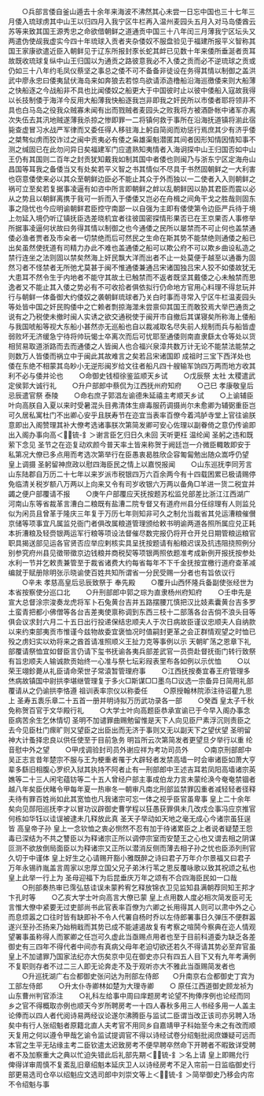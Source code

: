 <!-- { "loadSidebar": true } -->
　　○兵部言倭自釜山遁去十余年来海波不沸然其心未尝一日忘中国也三十七年三月倭入琉球虏其中山王以归四月入我宁区牛栏再入温州麦园头五月入对马岛倭酋云苏等来致其国王源秀忠之命欲借朝鲜之道通贡中国三十八年闰三月薄我宁区坛头又两遣伪使觇我虚实今四十年琉球入贡者夹杂倭奴不服盘验见于福建所报平义智称其国王家康欲遣近臣入朝鲜见于辽东所报封豕长蛇其衅已见数十年来倭所垂涎者贡耳故既收琉球复纵中山王归国以为通贡之路彼意我必不入倭之贡而必不逆琉球之贡或仍如三十八年约毛凤仪蔡坚之事总之倭不可不备备非徒设在务得其情以制御之盖洪武中廖永忠曰倭夷鼠伏海岛来如奔狼去若惊鸟欲请添造橹船沿海巡徼倭来则大船薄之快船逐之今战船非不具也比闻倭奴之船更大于中国彼时止以彼中倭船入寇故我得以长技制倭于海洋今反用大船薄我快船逐我岂非即我之奸民所以市倭者耶将领非不具也白马岛之役我众贼寡未闻有出而戮贼者麦园头之败我将方被酒卧帐中诸军亦离次失伍去其汛地贼遂薄我杀掠之惨即罪一二将镇何救于事所在沿海抚道镇将湔此宿毙查虚冒习水战严军律而又委任得人移驻海上躬自简阅而劝惩行焉庶其少有济乎倭之桀骜似虏而狡诈过之闽中贡夷必有倭之枭雄渠魁潜匿其间者因形知情因情知事不测之缄固已在此勿问异日矣福建军门应遣熟知夷情者入海诇探中山王归国否如中山王仍有其国则二百年之封贡犹知戴我如制其国中者倭也则闽乃与浙东宁区定海舟山昌国等耳我之备倭当又有处矣若平义智之书其情似不尽具于书然固朝鲜之一大利害也窃意倭使来必以其众至朝鲜边臣必不能止其众于外而独以一二使者入入则朝鲜之祸可立至矣若复据事凌逼有如咨中所言即朝鲜之衅以乱朝鲜因以胁其君臣而震以必从之势且以朝鲜离携于我可一折而入于倭倭又岂必在舟楫之间角干戈之胜哉则固东事之隐忧也今应明谕朝鲜君臣控守南鄙一以自强为主即有倭使第令边臣严兵待于境上勿延入境仍听辽镇抚臣选差晓机宜者往彼国密探情形果否已在王京果否人事修举所据事凌逼何状故曰务得其情以制御之也今通倭之民所以屡禁而不可止何也盖禁通倭必渔者贾者及市籴者一切禁绝而后可然民之生命在斯其势不能禁绝则通倭之船已出矣虽然使抚道有司精力办此不难也盖通倭之船可以欺公府不可以欺乡曲设私造之禁行连坐之法则固以禁矣然海上奸民飘大洋而出者不止一处莫便于越至以通番为固然习者不怪禁者无所弛尤莫甚于闽不惟通倭兼通吕宋诸国独吕宋人狡不如倭故犹无大患耳不然令生于内地者不能守其故土已触禁而不返者既坚其戴倭之心未触禁而思逸者又不能止其入倭之势必有不可收拾者俱依拟行仍命地方官用心料理不得怠玩并行与朝鲜一体备御大约倭奴之袭朝鲜琉球者乃关白时事而寻常入宁区牛栏温麦园头等处皆中国之奸民购倭中之亡赖者剽掠海澨未尝禀仰其国王而敢狡焉大举巴通贡之说有之乃税使未撤时闽人实诱之欲交通税使于闽开市自撤后其谋寝矣所称海上倭船与我国唬船等视大东船小甚然亦无巡船也自以裁减取名尽失前人规制而兵与船皆虚弱败坏无济缓急宁待将帅玩愒士卒离次而后可忧耶至通倭则南直隶繇太仓等处以货相贸易取道浙路而去而通倭之人皆闽人也合福兴泉漳共数万计无论不能禁法能禁之则数万人皆倭而祸立中于闽此其故难言之矣若吕宋诸国即  成祖时三宝下西洋处也倭在东绝不相蒙其岛眇小无逆形闽岁给文往者船凡四十艘输军饷四万两而地方收其利不必与倭并论也
　　○命御史钱桓徐鉴监顺天乡试
　　○戊辰祭  太社  太稷遣武定侯郭大诚行礼
　　○升户部郎中蔡侃为江西抚州府知府
　　○己巳  孝康敬皇后忌辰遣官祭  泰陵
　　○命右庶子郭淐左谕德朱延禧主考顺天乡试
　　○上谕辅臣叶向高朕自入夏以来时受暑混头目弗清体生痱毒服药调摄尚尔未愈卿为辅弼重臣岂可久居私寓杜门不出卿心安乎且朕寿节在迩宜当表率百僚今着鸿胪寺堂上官往谕朕意即出入阁赞理其补大僚考选诸事朕次第简发卿可安心佐理以副眷倚之意仍传谕即出入阁办事向高＜锍-釒＞谢言臣乞归日久未回  天听更枉  温纶闻  圣躬之违和既萦下念见  圣节之在迩复动欢颜今普天率土皆来称贺于阙廷岂一介微臣輙敢即安于私第况大僚已多点用而考选次第举行在臣愚衷曷胜欣企容匍匐勉出随众嵩呼仍望  皇上调摄  圣躬留神庶政以慰四海臣民之情上以嘉悦报闻
　　○山东巡抚李同芳言山东陆郡自万历二十七年以来岁派市税银四万六百余两今有十四载困累已极请赐停免临清关税岁额八万两以上向来又令有司岁收银六万两以备角□羊进一货二税宜并蠲之便户部覆请不报
　　○庚午户部覆应天抚按题苏松监兑部差比浙江江西湖广河南山东等省裁革言漕白二粮既有盐漕二院专督又有道府州县分任综理有人则监兑似为闲员且曾革于隆庆三年复于万历七年则知非可久之制允当裁省其兑运漕粮催儧京储等项事宜凡属监兑衙门者俱改属粮道管理颁给敕书明谕两道各照所属应兑正耗本折漕粮及轻赍银两运军行粮等项设法督催尽数完报仍将开仓开兑日期管粮运粮官职具揭送部见运各官贤否应举应剌核实具呈抚按题请有船粮迟误及抗违阻挠照例分别参究府州县见徵带徵京边钱粮并商税契等项银两照依题准考成新例开报抚按参处水利一节并乞敕责兼管至于裁省诸费大约每省每年不下千金抚按宜檄行道府查革减编就于赋册除明张示晓谕使百姓共知所谓省一分民受赐一分者也有旨依议行
　　○辛未  孝慈高皇后忌辰致祭于  奉先殿
　　○覆升山西怀隆兵备副使张经世为本省按察使分巡口北
　　○升刑部郎中郭之琮为直隶杨州府知府
　　○壬申先是宣大总督涂宗浚奏龙虎将军卜石兔黄台吉并五路摆腰兀慎把汉比妓素囊黄台吉多罗土蛮青把都小佛僧等各台吉差夷使禀称调到东西三枝十二部落各台吉倘不浪头目等俱会议求封六月二十五日出行投递保结忠顺夫人于次日病故臣谨议忠顺夫人自纳款以来约束部夷贡市惟谨今兹物故委宜褒恤况时值嗣封更革之会正群情观望之时恤已殁之虏妇实以劝将来之酋首请准照顺义王扯力克等事例以示  天朝旷荡之恩章下礼部覆请祭恤宜如督臣言仍请下玺书抚谕各夷兵部差武官一员赍赴督抚衙门转行致祭有旨忠顺夫人输诚款贡始终一心准与祭七坛彩叚表里布各如例以示优恤
　　○以荣王翊鉁薨从礼臣请命荣世子常溒暂管理府事
　　○江西抚按奏宜春王府管理多烋病故镇国中尉拱李堪继管理复于多火□斯谋□□墨鸟□议选一宗备异日简用礼部覆请从之仍谕拱李恪遵  祖训表率宗仪以称委任
　　○原授翰林院添注待诏瞿九思上  圣寿五袠乐章二十五首一册并明诗拟万历武功录各一部
　　○癸酉  皇太子千秋免称贺百官于文华殿行礼
　　○大学士叶向高题臣恭承宣谕已于今早入阁办事念臣病苦余生乞休情切  圣明不加谴罪曲赐勉留惟是天下人向见臣尸素浮沉则责臣之去今见臣杜门瘝旷则又望臣之出臣出而无济于事则又无以副天下之望伏望  圣明留神大计蚤择忠良以供任使至于目前急务  明旨所云次第简发者更望旦夕举行以重  纶音慰中外之望
　　○甲戌调验封司员外谢应祥为考功司员外
　　○南京刑部郎中吴正志言昔年楚宗不服与王为梗重者罹于大辟轻者发禁高墙一时会审诸臣如萧大亨辈多繇旧相腹心罗织入狱其执持不阿者止有一刑部郎中王述吉耳若凤阳高墙诸宗英嫶等二十三人闲宅蕴钫等二十五人曾经户部主事成伯龙力言未蒙纶涣今奄奄禁锢者越八年矣臣伏睹令甲每年夏一热审冬一朝审凡南北刑部监禁罪囚重者减轻轻者径释夫待有罪百姓尚如此其宽恤也凡我诸宗可忘一体之视乎臣官虽卑事  皇上二十余年矣向见郧阳巡抚李才以冒功议辟御史曹学程以狂愚获罪俱未几改戍佥事冯应京推官何栋如华钰以诖误被逮未几释放此真  圣天子举动如天地之毫无成心今诸宗虽狂逞皆  高皇帝子孙  皇上一念钦恤之衷必恻然不忍有加于待诸累臣之上者说者疑楚王怨毒已深结为不共之讐臣以为释诸宗正所以调停宗室而安楚王之心也又谓去相之阴谋叵测不欲放倒局面臣以为释诸宗又正所以潜消反侧而薄去相子孙之忧也臣添列刑官久切于中谨体  皇上好生之心请赐开豁小雅既醉之诗曰君子万年介尔景福又曰君子万年永锡祚胤盖言周家以忠厚立国父兄子弟沐行苇之恩反覆咏歌以致其祝颂之私也  皇上此举一行上为  圣母迎福下为后昆垂庆万年之颂有不合四海臣民如一口哉
　　○刑部奏热审已霈弘慈诖误未蒙矜宥乞释放锦衣卫见监知县满朝荐同知王邦才卞孔时等
　　○乙亥大学士叶向高言大僚已蒙  皇上点用数人度必相次简发臣可无言惟大僚中紧要无过吏部尚书此官表率百僚为六卿之长用得其人则可以肃中外之心而息烦嚣之口往时皆有缺即补不令人代署自杨时乔以左侍郎署事日久弹压不便群嚣遂兴至孙丕扬来乃始稍戢而其势已成不能遽遏故复有考察之喧鬨今察典在迩人情观望署事虽称得人而冢卿之任岂可久虚此当亟赐点用者也至于目前科道委为缺乏各差御史有三四年不得代者中间亦有真病父母年老迫切欲还若久不得请其势必至弃官虽  皇上不加谴罪乃国家法纪亦大伤矣京中见在御史亦只有四五人目下又有九年考满例不复职则存者不过二三人即无论奔走不及于观听亦大不雅此当亟赐简发者也
　　○升巡抚湖广右佥都御史张问达为刑部左侍郎　　○升南京右佥都御史丁宾为工部左侍郎
　　○升太仆寺卿林如楚为大理寺卿
　　○  原任江西道御史顾龙祯为山东曹州判官添注
　　○礼科左给事中周曰庠题房考论望不拘俸序例也论经而同乡之官不得概取亦例也顺天今岁所聘房考一十四人春秋多用三人书经多用一人盖主论俸而以四人者代阅诗易两经议论遂尔沸腾臣与监试二臣谓当改正该司亦另聘入场矣中有行人张绍魁者原籍北直人夫考官不用同乡自嘉靖甲子科始至今未之有改而顺天复用之何以遵令甲哉乞谕令监试提调官不得以诗经试卷分绍魁批阅庶嫌疑可远而本官之生平无玷缘主考二臣钦遣太迟致房考不便早聘卒然命下开聘者不暇致详受聘者不及加察重大之典以忙迫失错此后礼部先期＜锍-釒＞名上请  皇上即赐允行俾得详审周慎不复紊乱旧章绍魁本延庆卫人以诗经房考不足入帘前一日监临御史行部更易选司仓卒以绍魁应文选司郎中刘崇文等上＜锍-釒＞简举御史乃移会内帘不令绍魁与事
